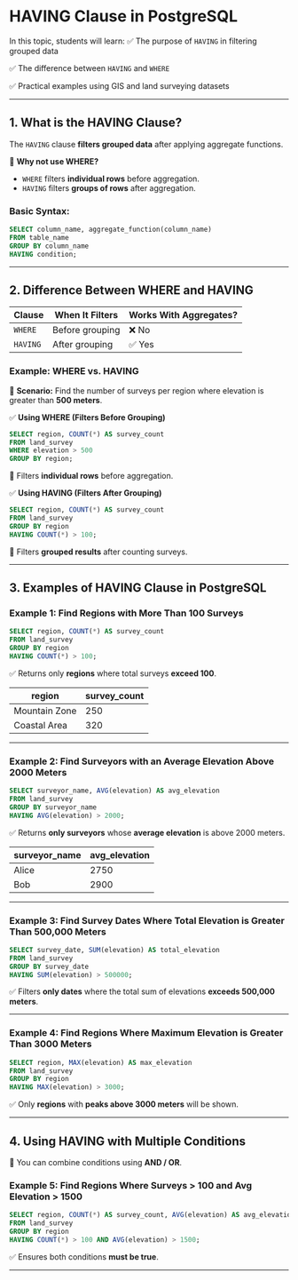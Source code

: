 # **HAVING Clause in PostgreSQL**

In this topic, students will learn:
✅ The purpose of `HAVING` in filtering grouped data

✅ The difference between `HAVING` and `WHERE`

✅ Practical examples using GIS and land surveying datasets

---

## **1. What is the HAVING Clause?**

The `HAVING` clause **filters grouped data** after applying aggregate functions.

📌 **Why not use WHERE?**

- `WHERE` filters **individual rows** before aggregation.
- `HAVING` filters **groups of rows** after aggregation.

### **Basic Syntax:**

```sql
SELECT column_name, aggregate_function(column_name)
FROM table_name
GROUP BY column_name
HAVING condition;
```

---

## **2. Difference Between WHERE and HAVING**

| Clause  | When It Filters  | Works With Aggregates? |
|---------|----------------|------------------------|
| `WHERE` | Before grouping | ❌ No                  |
| `HAVING` | After grouping | ✅ Yes                 |

### **Example: WHERE vs. HAVING**

🚧 **Scenario:** Find the number of surveys per region where elevation is greater than **500 meters**.

✅ **Using WHERE (Filters Before Grouping)**

```sql
SELECT region, COUNT(*) AS survey_count
FROM land_survey
WHERE elevation > 500
GROUP BY region;
```

🔹 Filters **individual rows** before aggregation.

✅ **Using HAVING (Filters After Grouping)**

```sql
SELECT region, COUNT(*) AS survey_count
FROM land_survey
GROUP BY region
HAVING COUNT(*) > 100;
```

🔹 Filters **grouped results** after counting surveys.

---

## **3. Examples of HAVING Clause in PostgreSQL**

### **Example 1: Find Regions with More Than 100 Surveys**

```sql
SELECT region, COUNT(*) AS survey_count
FROM land_survey
GROUP BY region
HAVING COUNT(*) > 100;
```

✅ Returns only **regions** where total surveys **exceed 100**.

| region         | survey_count |
|---------------|--------------|
| Mountain Zone | 250          |
| Coastal Area  | 320          |

---

### **Example 2: Find Surveyors with an Average Elevation Above 2000 Meters**

```sql
SELECT surveyor_name, AVG(elevation) AS avg_elevation
FROM land_survey
GROUP BY surveyor_name
HAVING AVG(elevation) > 2000;
```

✅ Returns **only surveyors** whose **average elevation** is above 2000 meters.

| surveyor_name | avg_elevation |
|--------------|--------------|
| Alice        | 2750         |
| Bob          | 2900         |

---

### **Example 3: Find Survey Dates Where Total Elevation is Greater Than 500,000 Meters**

```sql
SELECT survey_date, SUM(elevation) AS total_elevation
FROM land_survey
GROUP BY survey_date
HAVING SUM(elevation) > 500000;
```

✅ Filters **only dates** where the total sum of elevations **exceeds 500,000 meters**.

---

### **Example 4: Find Regions Where Maximum Elevation is Greater Than 3000 Meters**

```sql
SELECT region, MAX(elevation) AS max_elevation
FROM land_survey
GROUP BY region
HAVING MAX(elevation) > 3000;
```

✅ Only **regions** with **peaks above 3000 meters** will be shown.

---

## **4. Using HAVING with Multiple Conditions**

🚀 You can combine conditions using **AND / OR**.

### **Example 5: Find Regions Where Surveys > 100 and Avg Elevation > 1500**

```sql
SELECT region, COUNT(*) AS survey_count, AVG(elevation) AS avg_elevation
FROM land_survey
GROUP BY region
HAVING COUNT(*) > 100 AND AVG(elevation) > 1500;
```

✅ Ensures both conditions **must be true**.

---
